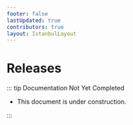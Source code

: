 ```yaml
---
footer: false
lastUpdated: true
contributors: true
layout: IstanbulLayout
---
```


# Releases

::: tip Documentation Not Yet Completed

- This document is under construction.

:::